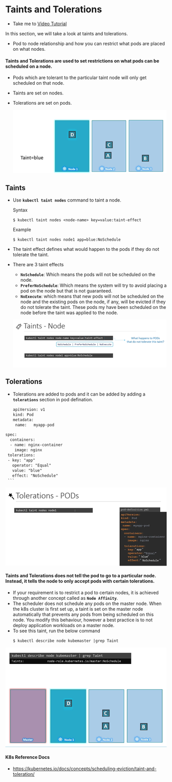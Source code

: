 # Taints and Tolerations
  - Take me to [Video Tutorial](https://kodekloud.com/courses/539883/lectures/10277934)
  
In this section, we will take a look at taints and tolerations.
- Pod to node relationship and how you can restrict what pods are placed on what nodes.

#### Taints and Tolerations are used to set restrictions on what pods can be scheduled on a node. 
- Pods which are tolerant to the particular taint node will only get scheduled on that node.
- Taints are set on nodes.
- Tolerations are set on pods.

  ![tandt](../../images/tandt.PNG)
  
## Taints
- Use **`kubectl taint nodes`** command to taint a node.

  Syntax
  ```
  $ kubectl taint nodes <node-name> key=value:taint-effect
  ```
 
  Example
  ```
  $ kubectl taint nodes node1 app=blue:NoSchedule
  ```
  
- The taint effect defines what would happen to the pods if they do not tolerate the taint.
- There are 3 taint effects
  - **`NoSchedule`**: Which means the pods will not be scheduled on the node.
  - **`PreferNoSchedule`**: Which means the system will try to avoid placing a pod on the node but that is not guaranteed.
  - **`NoExecute`**: which means that new pods will not be scheduled on the node and the existing pods on the node, if any, will be evicted if they do not tolerate the taint. These pods my have been scheduled on the node before the taint was applied to the node.
  
  ![tn](../../images/tn.PNG)
  
## Tolerations
   - Tolerations are added to pods and it can be added by adding a **`tolerations`** section in pod defination.
     ```
     apiVersion: v1
     kind: Pod
     metadata:
      name:   myapp-pod
    spec:
      containers:
      - name: nginx-container
        image: nginx
     tolerations:
     - key: "app"
       operator: "Equal"
       value: "blue"
       effect: "NoSchedule"
     ```
    
  ![tp](../../images/tp.PNG)
    

#### Taints and Tolerations does not tell the pod to go to a particular node. Instead, it tells the node to only accept pods with certain tolerations.
- If your requirement is to restrict a pod to certain nodes, it is achieved through another concept called as **`Node Affinity`**.
- The scheduler does not schedule any pods on the master node. When the k8s cluster is first set up, a taint is set on the master node automatically that prevents any pods from being scheduled on this node. You modify this behaviour, however a best practice is to not deploy application workloads on a master node.
- To see this taint, run the below command
  ```
  $ kubectl describe node kubemaster |grep Taint
  ```
 
 ![tntm](../../images/tntm.PNG)
  
     
#### K8s Reference Docs
- https://kubernetes.io/docs/concepts/scheduling-eviction/taint-and-toleration/

